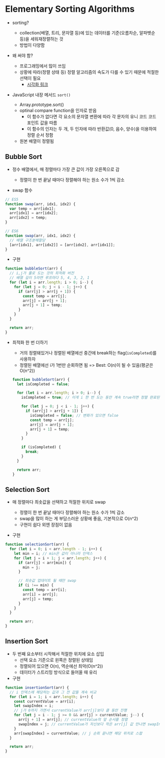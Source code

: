 # Elementary Sorting Algorithms

- sorting?
  - collection(배열, 트리, 문자열 등)에 있는 데이터를 기준(오름차순, 알파벳순 등)을 세워재정렬하는 것
  - 방법이 다양함
- 왜 써야 함?

  - 프로그래밍에서 많이 쓰임
  - 상황에 따라(정렬 상태 등) 정렬 알고리즘의 속도가 다를 수 있기 때문에 적절한 선택이 필요
    - [시각화 링크](https://www.toptal.com/developers/sorting-algorithms)

- JavaScript 내장 메서드 `sort()`
  - Array.prototype.sort()
  - optinal compare function을 인자로 받음
    - 이 함수가 없다면 각 요소의 문자열 변환에 따라 각 문자의 유니 코드 코드 포인트 값을 따름
    - 이 함수의 인자는 두 개, 두 인자에 따라 반환값(0, 음수, 양수)을 이용하여 정렬 순서 정함
  - 원본 배열이 정렬됨

## Bubble Sort

- 정수 배열에서, 매 정렬마다 가장 큰 값이 가장 오른쪽으로 감

  - 정렬이 한 번 끝날 때마다 정렬해야 하는 원소 수가 1씩 감소

- swap 함수

```js
// ES5
function swap(arr, idx1, idx2) {
  var temp = arr[idx1];
  arr[idx1] = arr[idx2];
  arr[idx2] = temp;
}

// ES6
function swap(arr, idx1, idx2) {
  // 배열 구조분해할당
  [arr[idx1], arr[idx2]] = [arr[idx2], arr[idx1]];
}
```

- 구현

```js
function bubbleSort(arr) {
  // i,j가 풀로 도는 것의 최적화 버전
  // 배열 길이 5라면 루프마다 5, 4, 3, 2, 1
  for (let i = arr.length; i > 0; i--) {
    for (let j = 0; j < i - 1; j++) {
      if (arr[j] > arr[j + 1]) {
        const temp = arr[j];
        arr[j] = arr[j + 1];
        arr[j + 1] = temp;
      }
    }
  }

  return arr;
}
```

- 최적화 한 번 더하기

  - 거의 정렬돼있거나 정렬된 배열에선 중간에 break하는 flag(`isCompleted`)를 사용하자
  - 정렬된 배열에선 i가 1번만 순회하면 됨 => Best: O(n)이 될 수 있음(평균은 O(n^2))

  ```js
  function bubbleSort(arr) {
    let isCompleted = false;

    for (let i = arr.length; i > 0; i--) {
      isCompleted = true; // 이게 i 한 번 도는 동안 계속 true라면 정렬 완료된 것

      for (let j = 0; j < i - 1; j++) {
        if (arr[j] > arr[j + 1]) {
          isCompleted = false; // 변화가 있으면 false
          const temp = arr[j];
          arr[j] = arr[j + 1];
          arr[j + 1] = temp;
        }
      }

      if (isCompleted) {
        break;
      }
    }

    return arr;
  }
  ```

## Selection Sort

- 매 정렬마다 최솟값을 선택하고 적절한 위치로 swap

  - 정렬이 한 번 끝날 때마다 정렬해야 하는 원소 수가 1씩 감소
  - swap을 많이 하는 게 부담스러운 상황에 좋음, 기본적으로 O(n^2)
  - 구현이 쉽다 외엔 장점이 없음

- 구현

```js
function selectionSort(arr) {
  for (let i = 0; i < arr.length - 1; i++) {
    let min = i; // min은 값이 아니라 인덱스
    for (let j = i + 1; j < arr.length; j++) {
      if (arr[j] < arr[min]) {
        min = j;
      }

      // 최솟값 업데이트 될 때만 swap
      if (i !== min) {
        const temp = arr[i];
        arr[i] = arr[j];
        arr[j] = temp;
      }
    }
  }

  return arr;
}
```

## Insertion Sort

- 두 번째 요소부터 시작해서 적절한 위치에 요소 삽입
  - 선택 요소 기준으로 왼쪽은 정렬된 상태임
  - 정렬되어 있으면 O(n), 역순에선 최악(O(n^2))
  - 데이터가 스트리밍 방식으로 들어올 때 유리
- 구현

```js
function insertionSort(arr) {
  // i 인덱스에 해당하는 값과 그 전 값들 계속 비교
  for (let i = 1; i < arr.length; i++) {
    const currentValue = arr[i];
    let swapIndex = i;
    // j가 0까지 가면서 currentValue가 arr[j]보다 클 동안 진행
    for (let j = i - 1; j >= 0 && arr[j] > currentValue; j--) {
      arr[j + 1] = arr[j]; // currentValue의 앞 순서를 정렬
      swapIndex = j; // currentValue가 자신보다 작은 arr[j] 값 만나면 swapIndex
    }
    arr[swapIndex] = currentValue; // j 순회 끝나면 해당 위치로 스왑
  }

  return arr;
}
```
